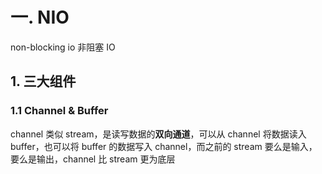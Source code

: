 # 一. NIO
non-blocking io 非阻塞 IO
## 1. 三大组件
### 1.1 Channel & Buffer
channel 类似 stream，是读写数据的**双向通道**，可以从 channel 将数据读入 buffer，也可以将 buffer 的数据写入 channel，而之前的 stream 要么是输入，要么是输出，channel 比 stream 更为底层
